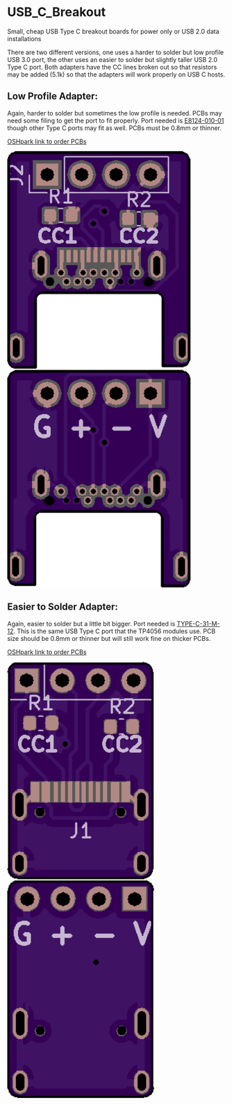 # USB_C_Breakout
Small, cheap USB Type C breakout boards for power only or USB 2.0 data installations

There are two different versions, one uses a harder to solder but low profile USB 3.0 port, the other uses an easier to solder but slightly taller USB 2.0 Type C port. Both adapters have the CC lines broken out so that resistors may be added (5.1k) so that the adapters will work properly on USB C hosts. 


## Low Profile Adapter:
Again, harder to solder but sometimes the low profile is needed. PCBs may need some filing to get the port to fit properly. Port needed is [E8124-010-01](https://www.arrow.com/en/products/e8124-010-01/pulse-electronics-corporation) though other Type C ports may fit as well. PCBs must be 0.8mm or thinner. 

[OSHpark link to order PCBs](https://oshpark.com/shared_projects/QsVKu0on)

![front](E8124-010-01/front.png)
![back](E8124-010-01/back.png)

## Easier to Solder Adapter:
Again, easier to solder but a little bit bigger. Port needed is [TYPE-C-31-M-12](https://lcsc.com/product-detail/USB-Type-C_Korean-Hroparts-Elec-TYPE-C-31-M-12_C165948.html). This is the same USB Type C port that the TP4056 modules use. PCB size should be 0.8mm or thinner but will still work fine on thicker PCBs. 

[OSHpark link to order PCBs](https://oshpark.com/shared_projects/M4jDzGLq)

![front](TYPE-C-31-M-12/front.png)
![back](TYPE-C-31-M-12/back.png)
